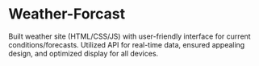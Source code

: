 # Weather-Forcast
Built weather site (HTML/CSS/JS) with user-friendly interface for current conditions/forecasts. Utilized API for real-time data, ensured appealing design, and optimized display for all devices.

